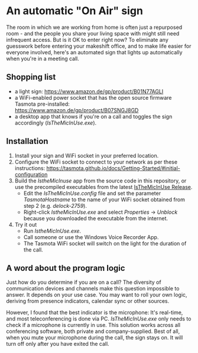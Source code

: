 # An automatic "On Air" sign

The room in which we are working from home is often just a repurposed room - and the people you share your living space with might still need infrequent access. But is it OK to enter right now? To eliminate any guesswork before entering your makeshift office, and to make life easier for everyone involved, here's an automated sign that lights up automatically when you're in a meeting call.

## Shopping list

- a light sign: https://www.amazon.de/gp/product/B01N77AGLI
- a WiFi-enabled power socket that has the open source firmware Tasmota pre-installed: https://www.amazon.de/gp/product/B07SNGJ8GD
- a desktop app that knows if you're on a call and toggles the sign accordingly (_IsTheMicInUse.exe_).

## Installation

1. Install your sign and WiFi socket in your preferred location.
2. Configure the WiFi socket to connect to your network as per these instructions: https://tasmota.github.io/docs/Getting-Started/#initial-configuration
3. Build the _IstheMicInuse_ app from the source code in this repository, or use the precompiled executables from the latest [IsTheMicInUse Release](https://github.com/rottama/AutomaticOnAirSign/releases/download/latest/IsTheMicInUse.zip).
   - Edit the _IsTheMicInUse.config_ file and set the parameter _TasmotaHostname_  to the name of your WiFi socket obtained from step 2 (e.g. _delock-2759_).
   - Right-click _IstheMicInUse.exe_ and select _Properties_ -> _Unblock_ because you downloaded the executable from the internet.
4. Try it out
   - Run _IstheMicInUse.exe_.
   - Call someone or use the Windows Voice Recorder App.
   - The Tasmota WiFi socket will switch on the light for the duration of the call.
 
## A word about the program logic

Just how do you determine if you are on a call? The diversity of communication devices and channels make this question impossible to answer. It depends on your use case. You may want to roll your own logic, deriving from presence indicators, calendar sync or other sources.

However, I found that the best indicator is the microphone: It's real-time, and most teleconferencing is done via PC. _IsTheMicInUse.exe_ only needs to check if a microphone is currently in use. This solution works across all conferencing software, both private and company-supplied. Best of all, when you mute your microphone during the call, the sign stays on. It will turn off only after you have exited the call.
